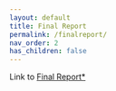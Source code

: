 ```yaml
---
layout: default
title: Final Report
permalink: /finalreport/
nav_order: 2
has_children: false
---
```


Link to <a href="{{ site.baseurl }}/documents/final-report.pdf" target="_blank">Final Report*</a>
